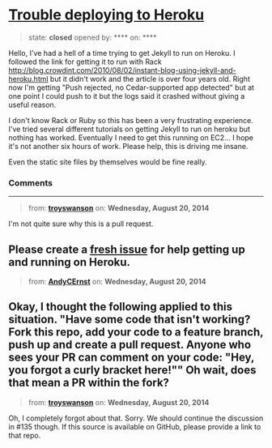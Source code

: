 # [Trouble deploying to Heroku](https://github.com/jekyll/jekyll-help/pull/134)

> state: **closed** opened by: **** on: ****

Hello,
I&#x27;ve had a hell of a time trying to get Jekyll to run on Heroku. I followed the link for getting it to run with Rack 
http://blog.crowdint.com/2010/08/02/instant-blog-using-jekyll-and-heroku.html but it didn&#x27;t work and the article is over four years old. Right now I&#x27;m getting &quot;Push rejected, no Cedar-supported app detected&quot; but at one point I could push to it but the logs said it crashed without giving a useful reason.

I don&#x27;t know Rack or Ruby so this has been a very frustrating experience. I&#x27;ve tried several different tutorials on getting Jekyll to run on heroku but nothing has worked. Eventually I need to get this running on EC2... I hope it&#x27;s not another six hours of work. Please help, this is driving me insane.

Even the static site files by themselves would be fine really.

### Comments

---
> from: [**troyswanson**](https://github.com/jekyll/jekyll-help/pull/134#issuecomment-52833557) on: **Wednesday, August 20, 2014**

I&#x27;m not quite sure why this is a pull request.

Please create a [fresh issue](https://github.com/jekyll/jekyll-help/issues/new) for help getting up and running on Heroku.
---
> from: [**AndyCErnst**](https://github.com/jekyll/jekyll-help/pull/134#issuecomment-52838353) on: **Wednesday, August 20, 2014**

Okay, I thought the following applied to this situation.
&quot;Have some code that isn&#x27;t working? Fork this repo, add your code to a feature branch, push up and create a pull request. Anyone who sees your PR can comment on your code: &quot;Hey, you forgot a curly bracket here!&quot;&quot;
Oh wait, does that mean a PR within the fork?
---
> from: [**troyswanson**](https://github.com/jekyll/jekyll-help/pull/134#issuecomment-52845183) on: **Wednesday, August 20, 2014**

Oh, I completely forgot about that. Sorry. We should continue the discussion in #135 though. If this source is available on GitHub, please provide a link to that repo.
